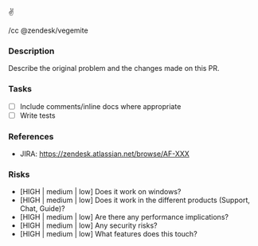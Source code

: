 :v:

/cc @zendesk/vegemite

### Description
Describe the original problem and the changes made on this PR.

### Tasks
- [ ] Include comments/inline docs where appropriate
- [ ] Write tests

### References
* JIRA: https://zendesk.atlassian.net/browse/AF-XXX

### Risks
* [HIGH | medium | low] Does it work on windows?
* [HIGH | medium | low] Does it work in the different products (Support, Chat, Guide)?
* [HIGH | medium | low] Are there any performance implications?
* [HIGH | medium | low] Any security risks?
* [HIGH | medium | low] What features does this touch?
